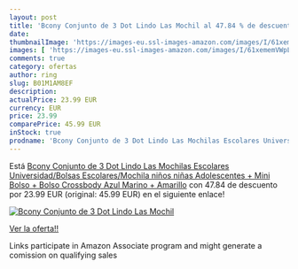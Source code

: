 ```yaml
---
layout: post
title: 'Bcony Conjunto de 3 Dot Lindo Las Mochil al 47.84 % de descuento'
date: 
thumbnailImage: 'https://images-eu.ssl-images-amazon.com/images/I/61xememVWpL._SL200_.jpg'
images: [ 'https://images-eu.ssl-images-amazon.com/images/I/61xememVWpL._SL200_.jpg' ]
comments: true
category: ofertas
author: ring
slug: B01M1AM8EF
description:
actualPrice: 23.99 EUR
currency: EUR
price: 23.99
comparePrice: 45.99 EUR
inStock: true
prodname: 'Bcony Conjunto de 3 Dot Lindo Las Mochilas Escolares Universidad/Bolsas Escolares/Mochila niños niñas Adolescentes + Mini Bolso + Bolso Crossbody Azul Marino + Amarillo'
---
```


Está [Bcony Conjunto de 3 Dot Lindo Las Mochilas Escolares Universidad/Bolsas Escolares/Mochila niños niñas Adolescentes + Mini Bolso + Bolso Crossbody Azul Marino + Amarillo](https://www.amazon.es/dp/B01M1AM8EF/?tag=tolees-21) con 47.84 de descuento por 23.99 EUR (original: 45.99 EUR) en el siguiente enlace!

[![Bcony Conjunto de 3 Dot Lindo Las Mochil](https://images-eu.ssl-images-amazon.com/images/I/61xememVWpL._SL200_.jpg)](https://www.amazon.es/dp/B01M1AM8EF/?tag=tolees-21)

[Ver la oferta!!](https://www.amazon.es/dp/B01M1AM8EF/?tag=tolees-21)

Links participate in Amazon Associate program and might generate a comission on qualifying sales


